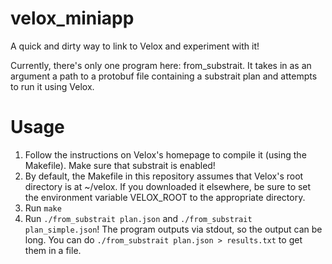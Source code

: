 # velox_miniapp
A quick and dirty way to link to Velox and experiment with it!

Currently, there's only one program here: from_substrait. It takes in as an argument a path to a protobuf file containing a substrait
plan and attempts to run it using Velox.

# Usage
1. Follow the instructions on Velox's homepage to compile it (using the Makefile). Make sure that substrait is enabled!
2. By default, the Makefile in this repository assumes that Velox's root directory is at ~/velox. If you downloaded it elsewhere, be sure to set the environment variable VELOX_ROOT to the appropriate directory.
3. Run `make`
4. Run `./from_substrait plan.json` and `./from_substrait plan_simple.json`! The program outputs via stdout, so the output can be long. You can do `./from_substrait plan.json > results.txt` to get them in a file.